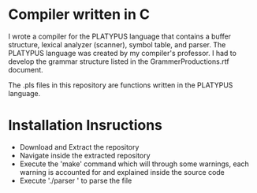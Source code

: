 # Compiler written in C
I wrote a compiler for the PLATYPUS language that contains a buffer structure, lexical analyzer (scanner), symbol table, and parser. The PLATYPUS language was created by my compiler's professor. I had to develop the grammar structure listed in the GrammerProductions.rtf document.

The .pls files in this repository are functions written in the PLATYPUS language.

# Installation Insructions
- Download and Extract the repository
- Navigate inside the extracted repository
- Execute the 'make' command which will through some warnings, each warning is accounted for and explained inside the source code
- Execute './parser <codefile>' to parse the file
